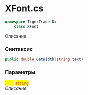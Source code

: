 
# XFont.cs
```csharp
namespace TigerTrade.Dx  
    class XFont
```

Описание

### Синтаксис
```csharp
public double GetWidth(string text)
```

### Параметры  
<mark style="color:yellow;">**`text`**</mark> <mark style="color:red;">`string`</mark>  
 *Описание*  
  

                    
                    